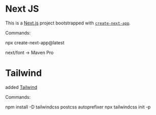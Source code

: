 # Next JS

This is a [Next.js](https://nextjs.org/) project bootstrapped with [`create-next-app`](https://github.com/vercel/next.js/tree/canary/packages/create-next-app).

Commands:

npx create-next-app@latest

next/font -> Maven Pro

# Tailwind

added [Tailwind](https://tailwindcss.com)

Commands:

npm install -D tailwindcss postcss autoprefixer
npx tailwindcss init -p
